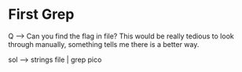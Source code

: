 # First Grep

Q --> 
Can you find the flag in file? This would be really tedious to look through manually, something tells me there is a better way.

sol --> 
strings file | grep pico